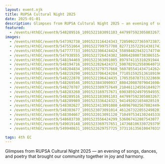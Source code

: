 ```yaml
---
layout: event.njk
title: RUPSA Cultural Night 2025
date: 2025-01-01
description: Glimpses from RUPSA Cultural Night 2025 — an evening of songs, dances, and poetry that brought our community together in joy and harmony.
featured:
  - /events/4thEC/event9/548289516_1091522183091103_4479975923058032673_n.jpg
images:
  - /events/4thEC/event9/547392738_1091523116424343_7285092273659723872_n.jpg
  - /events/4thEC/event9/547551664_1091522799757708_8277135722914381743_n.jpg
  - /events/4thEC/event9/547777733_1091522306424424_5589848294321747740_n.jpg
  - /events/4thEC/event9/547938555_1091522726424382_5806428007383865154_n.jpg
  - /events/4thEC/event9/548194469_1091522363091085_897974115310291944_n.jpg
  - /events/4thEC/event9/548194716_1091522826424372_5987029125589640710_n.jpg
  - /events/4thEC/event9/548204834_1091523279757660_5607855414347142624_n.jpg
  - /events/4thEC/event9/548219290_1091523706424284_7710515925136189196_n.jpg
  - /events/4thEC/event9/548222870_1091522196424435_1705358787313228690_n.jpg
  - /events/4thEC/event9/548269546_1091523843090937_8804200870790416984_n.jpg
  - /events/4thEC/event9/548270787_1091523389757649_2104611245561849279_n.jpg
  - /events/4thEC/event9/548283260_1091523169757671_6903859249795949353_n.jpg
  - /events/4thEC/event9/548289516_1091522183091103_4479975923058032673_n.jpg
  - /events/4thEC/event9/548289989_1091523336424321_941492021034028519_n.jpg
  - /events/4thEC/event9/548302627_1091522413091080_6489679825678024494_n.jpg
  - /events/4thEC/event9/548303677_1091523073091014_4612673220552498201_n.jpg
  - /events/4thEC/event9/548304667_1091522013091120_7104975341302445338_n.jpg
  - /events/4thEC/event9/548683730_1091523556424299_536067412887543077_n.jpg
  - /events/4thEC/event9/549019148_1091523369757651_1473681063307293799_n.jpg
  - /events/4thEC/event9/549948631_1091522629757725_3731161356100470319_n.jpg

tags: 4th EC
---
```

Glimpses from RUPSA Cultural Night 2025 — an evening of songs, dances, and poetry that brought our community together in joy and harmony.
